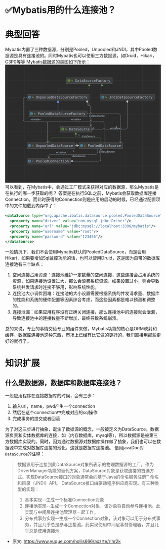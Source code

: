 # ✅Mybatis用的什么连接池？
<!--page header-->

<a name="tX16s"></a>
# 典型回答
Mybatis内置了三种数据源，分别是Pooled，Unpooled和JNDI，其中Pooled数据源是具有连接池的。同时Mybatis也可以使用三方数据源，如Druid，Hikari，C3P0等等
Mybatis数据源的类图如下所示：
![image.png](./img/3oDDjbX3tahNpHRZ/1684660340953-1acc1590-1b07-4df6-ad1a-9fc15936c9f3-693444.png)
可以看到，在Mybatis中，会通过工厂模式来获得对应的数据源，那么Mybatis是在执行的哪一步获取的呢？
答案是在执行SQL之前，Mybatis会获取数据库连接Connection，而此时获得的Connection则是应用的启动的时候，已经通过配置项中的文件加载到内存中了：
```xml
<dataSource type="org.apache.ibatis.datasource.pooled.PooledDataSource">
  <property name="driver" value="com.mysql.jdbc.Driver"/>
  <property name="url" value="jdbc:mysql://localhost:3306/mybatis"/>
  <property name="username" value="root"/>
  <property name="password" value="123456"/>
</dataSource>
```
一般情况下，我们不会使用Mybatis默认的PooledDataSource，而是会用Hikari，如果要增加Sql监控功能的话，也可以使用Druid，这是因为自带的数据库连接池有三个缺点：

1. 空闲连接占用资源：连接池维护一定数量的空闲连接，这些连接会占用系统的资源，如果连接池设置过大，那么会浪费系统资源，如果设置过小，则会导致系统并发请求时连接不够用，影响系统性能。
2. 连接池大小调优困难：连接池的大小设置需要根据系统的并发请求量、数据库的性能和系统的硬件配置等因素综合考虑，而这些因素都是难以预测和调整的。
3. 连接泄漏：如果应用程序没有正确关闭连接，那么连接池中的连接就会泄漏，导致连接池中的连接数量不断增加，最终导致系统崩溃。

总的来说，专业的事情交给专业的组件来做，Mybatis功能的核心是ORM映射和缓存，数据库连接池这种东西，市场上已经有比它做的更好的，我们直接用那些更好的就行了。
<a name="j3JPo"></a>
# 知识扩展
<a name="N19Kn"></a>
## 什么是数据源，数据库和数据库连接池？
一般应用程序在连接数据库的时候，会有三步：

1. 输入url，name，pwd产生一个connection
2. 然后在这个connection中完成对应的sql操作
3. 完成事务的提交或者回滚

为了对这三步进行抽象，诞生了数据源的概念，一般被定义为DataSource。数据源负责和实体数据库的连接，如（内存数据库，mysql等），所以数据源是被第三方数据库实现的。同时，因为通过数据源对数据库操作做了抽象，我们也可以在数据源中完成对数据库连接的池化，这就是数据库连接池。
借用javaDoc对`DataSource`的注释：
> 数据源用于连接到此DataSource对象所表示的物理数据源的工厂。作为DriverManager功能的替代方案，DataSource对象是获取连接的首选方式。实现DataSource接口的对象通常会向基于Java的命名服务注册™ 命名和目录（JNDI）API。
> DataSource接口由驱动程序供应商实现。有三种类型的实现：
> 1. 基本实现--生成一个标准Connection对象
> 2. 连接池实现--生成一个Connection对象，该对象将自动参与连接池。此实现与中间层连接池管理器一起工作。
> 3. 分布式事务实现--生成一个Connection对象，该对象可以用于分布式事务，并且几乎总是参与连接池。此实现使用中间层事务管理器，并且几乎总是使用连接池



<!--page footer-->
- 原文: <https://www.yuque.com/hollis666/axzrte/rlhr2k>